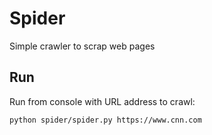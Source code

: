 Spider
======

Simple crawler to scrap web pages

## Run

Run from console with URL address to crawl:

```bash
python spider/spider.py https://www.cnn.com
```
